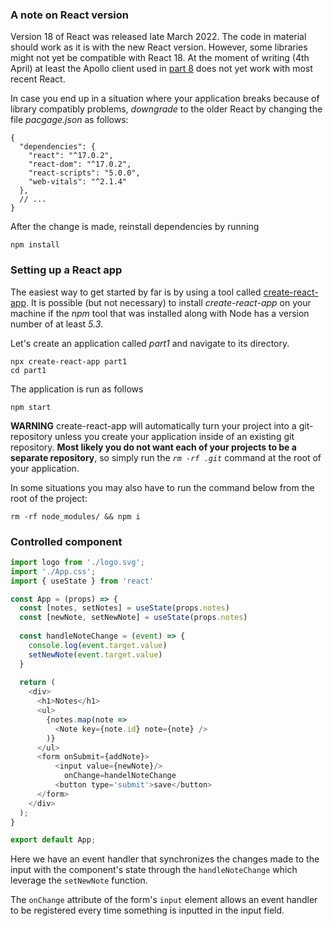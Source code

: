 ### A note on React version

Version 18 of React was released late March 2022. The code in material should work as it is with the new React version. However, some libraries might not yet be compatible with React 18. At the moment of writing (4th April) at least the Apollo client used in [part 8](https://fullstackopen.com/en/part8) does not yet work with most recent React.

In case you end up in a situation where your application breaks because of library compatibly problems, *downgrade* to the older React by changing the file *pacgage.json* as follows:

```
{
  "dependencies": {
    "react": "^17.0.2",
    "react-dom": "^17.0.2",
    "react-scripts": "5.0.0",
    "web-vitals": "^2.1.4"
  },
  // ...
}
```

After the change is made, reinstall dependencies by running

```
npm install

```



### Setting up a React app

The easiest way to get started by far is by using a tool called [create-react-app](https://github.com/facebook/create-react-app). It is possible (but not necessary) to install *create-react-app* on your machine if the *npm* tool that was installed along with Node has a version number of at least *5.3*.

Let's create an application called *part1* and navigate to its directory.

```
npx create-react-app part1
cd part1
```

The application is run as follows

```
npm start
```

**WARNING** create-react-app will automatically turn your project into a git-repository unless you create your application inside of an existing git repository. **Most likely you do not want each of your projects to be a separate repository**, so simply run the *`rm -rf .git`* command at the root of your application.

In some situations you may also have to run the command below from the root of the project:

```
rm -rf node_modules/ && npm i
```

### Controlled component

```javascript
import logo from './logo.svg';
import './App.css';
import { useState } from 'react'

const App = (props) => {
  const [notes, setNotes] = useState(props.notes)
  const [newNote, setNewNote] = useState(props.notes)
  
  const handleNoteChange = (event) => {
    console.log(event.target.value)
    setNewNote(event.target.value)
  }
  
  return (
    <div>
      <h1>Notes</h1>
      <ul>
        {notes.map(note => 
          <Note key={note.id} note={note} />
        )}
      </ul>
      <form onSubmit={addNote}>
          <input value={newNote}/>
            onChange=handelNoteChange
          <button type='submit'>save</button>
      </form>
    </div>
  );
}

export default App;
```

Here we have an event handler that synchronizes the changes made to the input with the component's state through the `handleNoteChange` which leverage the `setNewNote` function. 

The `onChange` attribute of the form's `input` element allows an event handler to be registered every time something is inputted in the input field. 
